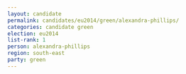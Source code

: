 ```yaml
---
layout: candidate
permalink: candidates/eu2014/green/alexandra-phillips/
categories: candidate green
election: eu2014
list-rank: 1
person: alexandra-phillips
region: south-east
party: green
---
```

